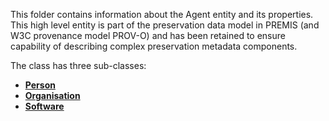 This folder contains information about the Agent entity and its properties. This high level entity is part of the preservation data model in PREMIS (and W3C provenance model PROV-O) and has been retained to ensure capability of describing complex preservation metadata components.

The class has three sub-classes:

* **[Person](https://github.com/JiscRDSS/Metadata/blob/master/properties/Agent/Person/Person.md)**
* **[Organisation](https://github.com/JiscRDSS/Metadata/blob/master/properties/Agent/Organisation/organisation.md)**
* **[Software](https://github.com/JiscRDSS/Metadata/blob/master/properties/Agent/Software/software.md)**


